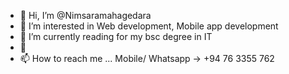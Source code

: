 - 👋 Hi, I’m @Nimsaramahagedara
- 👀 I’m interested in Web development, Mobile app development
- 🌱 I’m currently reading for my bsc degree in IT
- 💞️
- 📫 How to reach me ...
        Mobile/ Whatsapp ->  +94 76 3355 762
        

<!---
Nimsaramahagedara/Nimsaramahagedara is a ✨ special ✨ repository because its `README.md` (this file) appears on your GitHub profile.
You can click the Preview link to take a look at your changes.
--->
